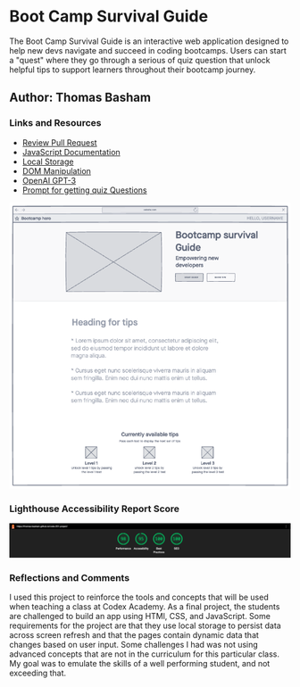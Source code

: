 # Boot Camp Survival Guide

The Boot Camp Survival Guide is an interactive web application designed to help new devs navigate and succeed in coding bootcamps. Users can start a "quest" where they go through a serious of quiz question that unlock helpful tips to support learners throughout their bootcamp journey.

## Author: Thomas Basham

### Links and Resources

- [Review Pull Request](https://github.com/Thomas-Basham/code-201-project/pull/6)
- [JavaScript Documentation](https://developer.mozilla.org/en-US/docs/Web/JavaScript)
- [Local Storage](https://www.w3schools.com/jsref/prop_win_localstorage.asp)
- [DOM Manipulation](https://www.w3schools.com/js/js_htmldom_elements.asp)
- [OpenAI GPT-3](https://openai.com/)
- [Prompt for getting quiz Questions](https://chat.openai.com/share/ac6d1181-f867-4a34-8b19-a29f9cd14102)

![Wire-frame](img/wire-frame.png)

### Lighthouse Accessibility Report Score

![Lighthouse Accessibility Report Score](img/lighthouse-screenshot.png)

### Reflections and Comments

I used this project to reinforce the tools and concepts that will be used when teaching a class at Codex Academy. As a final project, the students are challenged to build an app using HTMl, CSS, and JavaScript. Some requirements for the project are that they use local storage to persist data across screen refresh and that the pages contain dynamic data that changes based on user input. Some challenges I had was not using advanced concepts that are not in the curriculum for this particular class. My goal was to emulate the skills of a well performing student, and not exceeding that.
